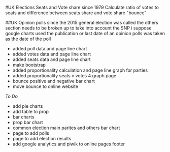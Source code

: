 #UK Elections
Seats and Vote share since 1979
Calculate ratio of votes to seats and difference between seats share and vote share "bounce"

##UK Opinion polls since the 2015 general election was called
the others section needs to be broken up to take into account the SNP i suppose
google charts used 
the publication or last date of an opinion polls was taken as the date of the poll


+ added poll data and page line chart
+ added votes data and page line chart
+ added seats data and page line chart
+ make bootstrap
+ added proportionality calculation and page line graph for parties
+ added proportionality seats v votes 4 graph page
+ bounce positive and negative bar chart
+ move bounce to online website

*To Do*
+ add pie charts
+ add table to prop 
+ bar charts
+ prop bar chart
+ common election main parites and others bar chart
+ page to add polls
+ page to add election results
+ add google analytics and piwik to online pages footer 
